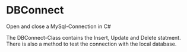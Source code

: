 # DBConnect
Open and close a MySql-Connection in C#

The DBConnect-Class contains the Insert, Update and Delete statment. There is also a method to test the connection with the local database.
